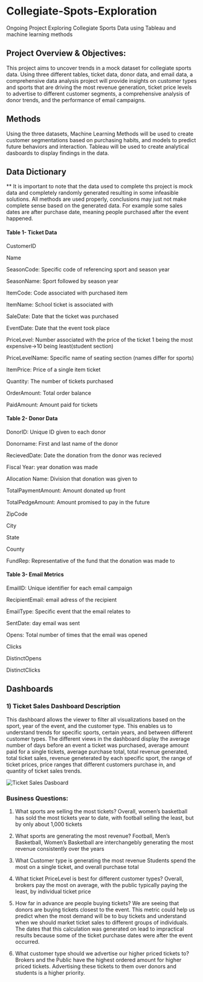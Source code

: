 # Collegiate-Spots-Exploration
Ongoing Project Exploring Collegiate Sports Data using Tableau and machine learning methods

## Project Overview & Objectives: 
This project aims to uncover trends in a mock dataset for collegiate sports data. Using three different tables, ticket data, donor data, and email data, a comprehensive data analysis project will provide insights on customer types and sports that are driving the most revenue generation, ticket price levels to advertise to different customer segments, a comprehensive analysis of donor trends, and the performance of email campaigns. 

## Methods
Using the three datasets, Machine Learning Methods will be used to create customer segmentations based on purchasing habits, and models to predict future behaviors and interaction. Tableau will be used to create analytical dasboards to display findings in the data. 

## Data Dictionary 
** It is important to note that the data used to complete ths project is mock data and completely randomly generated resulting in some infeasible solutions. All methods are used properly, conclusions may just not make complete sense based on the generated data. For example some sales dates are after purchase date, meaning people purchased after the event happened. 

#### Table 1- Ticket Data 
CustomerID 

Name 

SeasonCode: Specific code of referencing sport and season year

SeasonName: Sport followed by season year 

ItemCode: Code associated with purchased item 

ItemName: School ticket is associated with 

SaleDate: Date that the ticket was purchased

EventDate: Date that the event took place 

PriceLevel: Number associated with the price of the ticket 1 being the most expensive→10 being least(student section) 

PriceLevelName: Specific name of seating section (names differ for sports) 

ItemPrice: Price of a single item ticket 

Quantity: The number of tickets purchased

OrderAmount: Total order balance 

PaidAmount: Amount paid for tickets 

#### Table 2- Donor Data 
DonorID: Unique ID given to each donor

Donorname: First and last name of the donor

RecievedDate: Date the donation from the donor was recieved

Fiscal Year: year donation was made 

Allocation Name: Division that donation was given to  

TotalPaymentAmount: Amount donated up front  

TotalPedgeAmount: Amount promised to pay in the future  

ZipCode

City 

State

County 

FundRep: Representative of the fund that the donation was made to

#### Table 3- Email Metrics 
EmailID: Unique identifier for each email campaign

RecipientEmail: email adress of the recipient

EmailType: Specific event that the email relates to 

SentDate: day email was sent

Opens: Total number of times that the email was opened 

Clicks

DistinctOpens 

DistinctClicks

## Dashboards 
### 1) Ticket Sales Dashboard Description 

This dashboard allows the viewer to filter all visualizations based on the sport, year of the event, and the customer type. This enables us to understand trends for specific sports, certain years, and between different customer types. The different views in the dashboard display the average number of days before an event a ticket was purchased, average amount paid for a single tickets, average purchase total, total revenue generated, total ticket sales, revenue geneterated by each specific sport, the range of ticket prices, price ranges that different customers purchase in, and quantity of ticket sales trends. 

![Ticket Sales Dasboard](https://github.com/user-attachments/assets/94b3c1ef-e792-4efd-a07d-c540be61c816)

### Business Questions: 
1) What sports are selling the most tickets? 
Overall, women’s basketball has sold the most tickets year to date, with football selling the least, but by only about 1,000 tickets

2) What sports are generating the most revenue? 
Football, Men’s Basketball, Women’s Basketball are interchangebly generating the most revenue consistently over the years

3) What Customer type is generating the most revenue 
Students spend the most on a single ticket, and overall purchase total

4) What ticket PriceLevel is best for different customer types? 
Overall, brokers pay the most on average, with the public typically paying the least, by individual ticket price 

5) How far in advance are people buying tickets? 
We are seeing that donors are buying tickets closest to the event. This metric could help us predict when the most demand will be to buy tickets and understand when we should market ticket sales to different groups of individuals. The dates that this calculation was generated on lead to impractical results because some of the ticket purchase dates were after the event occurred.

6) What customer type should we advertise our higher priced tickets to?
Brokers and the Public have the highest ordered amount for higher priced tickets. Advertising these tickets to them over donors and students is a higher priority. 

